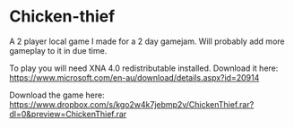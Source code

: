 # Chicken-thief

A 2 player local game I made for a 2 day gamejam. Will probably add more gameplay to it in due time.

To play you will need XNA 4.0 redistributable installed.
Download it here:
https://www.microsoft.com/en-au/download/details.aspx?id=20914

Download the game here:
https://www.dropbox.com/s/kgo2w4k7jebmp2v/ChickenThief.rar?dl=0&preview=ChickenThief.rar

